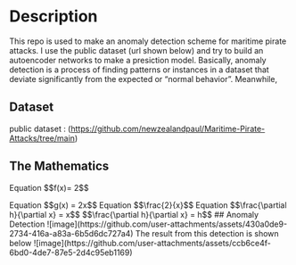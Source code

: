 # Description 
This repo is used to make an anomaly detection scheme for maritime pirate attacks. I use the public dataset (url shown below) and try to build an autoencoder networks to make a presiction model. Basically, anomaly detection is a process of finding patterns or instances in a dataset that deviate significantly from the expected or “normal behavior”. Meanwhile,  
## Dataset
public dataset : (https://github.com/newzealandpaul/Maritime-Pirate-Attacks/tree/main)
## The Mathematics
<p>Equation
$$f(x)= 2$$
</p>
Equation
$$g(x) = 2x$$
Equation
$$\frac{2}{x}$$
Equation
$$\frac{\partial h}{\partial x} = x$$
$$\frac{\partial h}{\partial x} = h$$
## Anomaly Detection
![image](https://github.com/user-attachments/assets/430a0de9-2734-416a-a83a-6b5d6dc727a4)
The result from this detection is shown below 
![image](https://github.com/user-attachments/assets/ccb6ce4f-6bd0-4de7-87e5-2d4c95eb1169)

<img source = "output.png" width = "8000" height="auto">
